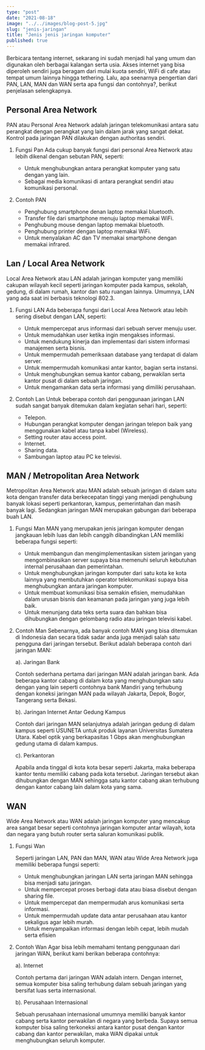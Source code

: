 ```yaml
---
type: "post"
date: "2021-08-18"
image: "../../images/blog-post-5.jpg"
slug: "jenis-jaringan"
title: "Jenis jenis jaringan komputer"
published: true
---
```


Berbicara tentang internet, sekarang ini sudah menjadi hal yang umum dan digunakan oleh berbagai kalangan serta usia. Akses internet yang bisa diperoleh sendiri juga beragam dari mulai kuota sendiri, WiFi di cafe atau tempat umum lainnya hingga tethering. Lalu, apa seenarnya pengertian dari PAN, LAN, MAN dan WAN serta apa fungsi dan contohnya?, berikut penjelasan selengkapnya.

## Personal Area Network

PAN atau Personal Area Network adalah jaringan telekomunikasi antara satu perangkat dengan perangkat yang lain dalam jarak yang sangat dekat. Kontrol pada jaringan PAN dilakukan dengan authoritas sendiri.

1. Fungsi Pan
   Ada cukup banyak fungsi dari personal Area Network atau lebih dikenal dengan sebutan PAN, seperti:

   - Untuk menghubungkan antara perangkat komputer yang satu dengan yang lain.
   - Sebagai media komunikasi di antara perangkat sendiri atau komunikasi personal.

2. Contoh PAN
   - Penghubung smartphone denan laptop memakai bluetooth.
   - Transfer file dari smartphone menuju laptop memakai WiFi.
   - Penghubung mouse dengan laptop memakai bluetooth.
   - Penghubung printer dengan laptop memakai WiFi.
   - Untuk menyalakan AC dan TV memakai smartphone dengan memakai infrared.

## Lan / Local Area Network

Local Area Network atau LAN adalah jaringan komputer yang memiliki cakupan wilayah kecil seperti jaringan komputer pada kampus, sekolah, gedung, di dalam rumah, kantor dan satu ruangan lainnya. Umumnya, LAN yang ada saat ini berbasis teknologi 802.3.

1. Fungsi LAN
   Ada beberapa fungsi dari Local Area Network atau lebih sering disebut dengan LAN, seperti:

   - Untuk mempercepat arus informasi dari sebuah server menuju user.
   - Untuk memudahkan user ketika ingin mengakses informasi.
   - Untuk mendukung kinerja dan implementasi dari sistem informasi manajemen serta bisnis.
   - Untuk mempermudah pemeriksaan database yang terdapat di dalam server.
   - Untuk mempermudah komunikasi antar kantor, bagian serta instansi.
   - Untuk menghubungkan semua kantor cabang, perwakilan serta kantor pusat di dalam sebuah jaringan.
   - Untuk mengamankan data serta informasi yang dimiliki perusahaan.

2. Contoh Lan
   Untuk beberapa contoh dari penggunaan jaringan LAN sudah sangat banyak ditemukan dalam kegiatan sehari hari, seperti:

   - Telepon.
   - Hubungan perangkat komputer dengan jaringan telepon baik yang menggunakan kabel atau tanpa kabel (Wireless).
   - Setting router atau access point.
   - Internet.
   - Sharing data.
   - Sambungan laptop atau PC ke televisi.

## MAN / Metropolitan Area Network

Metropolitan Area Network atau MAN adalah sebuah jaringan di dalam satu kota dengan transfer data berkecepatan tinggi yang menjadi penghubung banyak lokasi seperti perkantoran, kampus, pemerintahan dan masih banyak lagi. Sedangkan jaringan MAN merupakan gabungan dari beberapa buah LAN.

1.  Fungsi Man
    MAN yang merupakan jenis jaringan komputer dengan jangkauan lebih luas dan lebih canggih dibandingkan LAN memiliki beberapa fungsi seperti:

    - Untuk membangun dan mengimplementasikan sistem jaringan yang mengombinasikan server supaya bisa memenuhi seluruh kebutuhan internal perusahaan dan pemerintahan.
    - Untuk menghubungkan jaringan komputer dari satu kota ke kota lainnya yang membutuhkan operator telekomunikasi supaya bisa menghubungkan antara jaringan komputer.
    - Untuk membuat komunikasi bisa semakin efisien, memudahkan dalam urusan bisnis dan keamanan pada jaringan yang juga lebih baik.
    - Untuk menunjang data teks serta suara dan bahkan bisa dihubungkan dengan gelombang radio atau jaringan televisi kabel.

2.  Contoh Man
    Sebenarnya, ada banyak contoh MAN yang bisa ditemukan di Indonesia dan secara tidak sadar anda juga menjadi salah satu pengguna dari jaringan tersebut. Berikut adalah beberapa contoh dari jaringan MAN:

    a). Jaringan Bank

    Contoh sederhana pertama dari jaringan MAN adalah jaringan bank. Ada beberapa kantor cabang di dalam kota yang menghubungkan satu dengan yang lain seperti contohnya bank Mandiri yang terhubung dengan koneksi jaringan MAN pada wilayah Jakarta, Depok, Bogor, Tangerang serta Bekasi.

    b). Jaringan Internet Antar Gedung Kampus

    Contoh dari jaringan MAN selanjutnya adalah jaringan gedung di dalam kampus seperti USUNETA untuk produk layanan Universitas Sumatera Utara. Kabel optik yang berkapasitas 1 Gbps akan menghubungkan gedung utama di dalam kampus.

    c). Perkantoran

    Apabila anda tinggal di kota kota besar seperti Jakarta, maka beberapa kantor tentu memiliki cabang pada kota tersebut. Jaringan tersebut akan dihubungkan dengan MAN sehingga satu kantor cabang akan terhubung dengan kantor cabang lain dalam kota yang sama.

## WAN

Wide Area Network atau WAN adalah jaringan komputer yang mencakup area sangat besar seperti contohnya jaringan komputer antar wilayah, kota dan negara yang butuh router serta saluran komunikasi publik.

1.  Fungsi Wan

    Seperti jaringan LAN, PAN dan MAN, WAN atau Wide Area Network juga memiliki beberapa fungsi seperti:

    - Untuk menghubungkan jaringan LAN serta jaringan MAN sehingga bisa menjadi satu jaringan.
    - Untuk mempercepat proses berbagi data atau biasa disebut dengan sharing file.
    - Untuk mempercepat dan mempermudah arus komunikasi serta informasi.
    - Untuk mempermudah update data antar perusahaan atau kantor sekaligus agar lebih murah.
    - Untuk menyampaikan informasi dengan lebih cepat, lebih mudah serta efisien

2.  Contoh Wan
    Agar bisa lebih memahami tentang penggunaan dari jaringan WAN, berikut kami berikan beberapa contohnya:

    a). Internet

    Contoh pertama dari jaringan WAN adalah intern. Dengan internet, semua komputer bisa saling terhubung dalam sebuah jaringan yang bersifat luas serta internasional.

    b). Perusahaan Internasional

    Sebuah perusahaan internasional umumnya memiliki banyak kantor cabang serta kantor perwakilan di negara yang berbeda. Supaya semua komputer bisa saling terkoneksi antara kantor pusat dengan kantor cabang dan kantor perwakilan, maka WAN dipakai untuk menghubungkan seluruh komputer.
